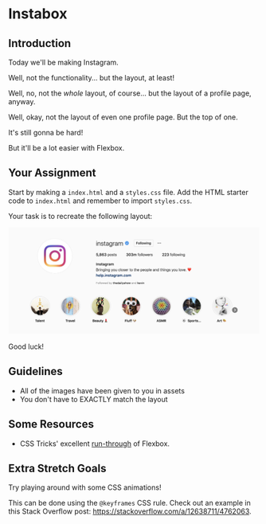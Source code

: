 # Instabox

## Introduction

Today we'll be making Instagram.

Well, not the functionality... but the layout, at least!

Well, no, not the _whole_ layout, of course... but the layout of a profile page, anyway.

Well, okay, not the layout of even one profile page. But the top of one.

It's still gonna be hard!

But it'll be a lot easier with Flexbox.

## Your Assignment

Start by making a `index.html` and a `styles.css` file. Add the HTML starter code to `index.html` and remember to import `styles.css`. 

Your task is to recreate the following layout:

![photo of instagram's profile on... instagram](./assets/goal.png)

Good luck!

## Guidelines

* All of the images have been given to you in assets
* You don't have to EXACTLY match the layout

## Some Resources

* CSS Tricks' excellent [run-through](https://css-tricks.com/snippets/css/a-guide-to-flexbox/) of Flexbox. 

## Extra Stretch Goals

Try playing around with some CSS animations!

This can be done using the `@keyframes` CSS rule. Check out an example in this Stack Overflow post: https://stackoverflow.com/a/12638711/4762063. 
